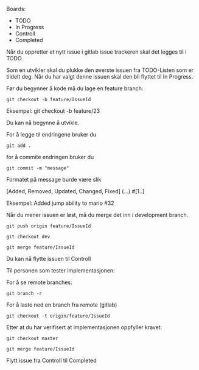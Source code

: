 Boards:
- TODO
- In Progress
- Controll
- Completed


Når du oppretter et nytt issue i gitlab issue trackeren skal det legges til i TODO.

Som en utvikler skal du plukke den øverste issuen fra TODO-Listen som er tildelt deg.
Når du har valgt denne issuen skal den bli flyttet til In Progress.

Før du begynner å kode må du lage en feature branch:

`git checkout -b feature/IssueId`

Eksempel: git checkout -b feature/23

Du kan nå begynne å utvikle.

For å legge til endringene bruker du

`git add .`

for å commite endringen bruker du

`git commit -m "message"`

Formatet på message burde være slik

[Added, Removed, Updated, Changed, Fixed] (...) #[1..]

Eksempel: Added jump ability to mario #32


Når du mener issuen er løst, må du merge det inn i development branch.

`git push origin feature/IssueId`

`git checkout dev`

`git merge feature/IssueId`

Du kan nå flytte issuen til Controll


Til personen som tester implementasjonen:

For å se remote branches:

`git branch -r`

For å laste ned en branch fra remote (gitlab)

`git checkout -t origin/feature/IssueId`

Etter at du har verifisert at implementasjonen oppfyller kravet:

`git checkout master`

`git merge feature/IssueId`

Flytt issue fra Controll til Completed


